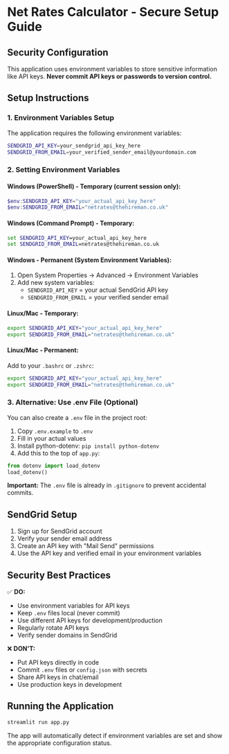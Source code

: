# Net Rates Calculator - Secure Setup Guide

## Security Configuration

This application uses environment variables to store sensitive information like API keys. **Never commit API keys or passwords to version control.**

## Setup Instructions

### 1. Environment Variables Setup

The application requires the following environment variables:

```bash
SENDGRID_API_KEY=your_sendgrid_api_key_here
SENDGRID_FROM_EMAIL=your_verified_sender_email@yourdomain.com
```

### 2. Setting Environment Variables

#### Windows (PowerShell) - Temporary (current session only):
```powershell
$env:SENDGRID_API_KEY="your_actual_api_key_here"
$env:SENDGRID_FROM_EMAIL="netrates@thehireman.co.uk"
```

#### Windows (Command Prompt) - Temporary:
```cmd
set SENDGRID_API_KEY=your_actual_api_key_here
set SENDGRID_FROM_EMAIL=netrates@thehireman.co.uk
```

#### Windows - Permanent (System Environment Variables):
1. Open System Properties → Advanced → Environment Variables
2. Add new system variables:
   - `SENDGRID_API_KEY` = your actual SendGrid API key
   - `SENDGRID_FROM_EMAIL` = your verified sender email

#### Linux/Mac - Temporary:
```bash
export SENDGRID_API_KEY="your_actual_api_key_here"
export SENDGRID_FROM_EMAIL="netrates@thehireman.co.uk"
```

#### Linux/Mac - Permanent:
Add to your `.bashrc` or `.zshrc`:
```bash
export SENDGRID_API_KEY="your_actual_api_key_here"
export SENDGRID_FROM_EMAIL="netrates@thehireman.co.uk"
```

### 3. Alternative: Use .env File (Optional)

You can also create a `.env` file in the project root:

1. Copy `.env.example` to `.env`
2. Fill in your actual values
3. Install python-dotenv: `pip install python-dotenv`
4. Add this to the top of `app.py`:
```python
from dotenv import load_dotenv
load_dotenv()
```

**Important:** The `.env` file is already in `.gitignore` to prevent accidental commits.

## SendGrid Setup

1. Sign up for SendGrid account
2. Verify your sender email address
3. Create an API key with "Mail Send" permissions
4. Use the API key and verified email in your environment variables

## Security Best Practices

✅ **DO:**
- Use environment variables for API keys
- Keep `.env` files local (never commit)
- Use different API keys for development/production
- Regularly rotate API keys
- Verify sender domains in SendGrid

❌ **DON'T:**
- Put API keys directly in code
- Commit `.env` files or `config.json` with secrets
- Share API keys in chat/email
- Use production keys in development

## Running the Application

```bash
streamlit run app.py
```

The app will automatically detect if environment variables are set and show the appropriate configuration status.
